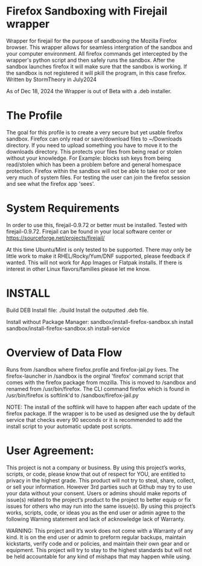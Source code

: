 # Firefox Sandboxing with Firejail wrapper
Wrapper for firejail for the purpose of sandboxing the Mozilla Firefox browser. This wrapper allows for seamless intergration of the sandbox and your computer environment. All firefox commands get intercepted by the wrapper's python script and then safely runs the sandbox. After the sandbox launches firefox it will make sure that the sandbox is working. If the sandbox is not registered it will pkill the program, in this case firefox.
Written by StormTheory in July2024

As of Dec 18, 2024 the Wrapper is out of Beta with a .deb installer.

# The Profile
The goal for this profile is to create a very secure but yet usable firefox sandbox. Firefox can only read or save/download files to ~/Downloads directory. If you need to upload something you have to move it to the downloads directory. This protects your files from being read or stolen without your knowledge. For Example: blocks ssh keys from being read/stolen which has been a problem before and general homespace protection. Firefox within the sandbox will not be able to take root or see very much of system files. For testing the user can join the firefox session and see what the firefox app 'sees'.

# System Requirements
In order to use this, firejail-0.9.72 or better must be installed. Tested with firejail-0.9.72.
Firejail can be found in your local software center or https://sourceforge.net/projects/firejail/

At this time Ubuntu/Mint is only tested to be supported. There may only be little work to make it RHEL/Rocky/Yum/DNF supported, please feedback if wanted. 
This will not work for App Images or Flatpak installs. If there is interest in other Linux flavors/families please let me know. 

# INSTALL
Build DEB Install file:
	./build
	Install the outputted .deb file.

Install without Package Manager:
	sandbox/install-firefox-sandbox.sh install
	sandbox/install-firefox-sandbox.sh install-service

# Overview of Data Flow
Runs from /sandbox where firefox.profile and firefox-jail.py lives. 
The firefox-launcher in /sandbox is the orginal 'firefox' command script that comes with the firefox package from mozilla. This is moved to /sandbox and renamed from /usr/bin/firefox.
The CLI command firefox which is found in /usr/bin/firefox is softlink'd to /sandbox/firefox-jail.py

NOTE: The install of the softlink will have to happen after each update of the firefox package. 
If the wrapper is to be used as designed use the by default service that checks every 90 seconds or 
it is recommended to add the install script to your automatic update post scripts.

# User Agreement:
This project is not a company or business. By using this project’s works, scripts, or code, please know that out of respect for YOU, are entitled to privacy in the highest grade. This product will not try to steal, share, collect, or sell your information. However 3rd parties such at Github may try to use your data without your consent. Users or admins should make reports of issue(s) related to the project’s product to the project to better equip or fix issues for others who may run into the same issue(s). By using this project’s works, scripts, code, or ideas you as the end user or admin agree to the following Warning statement and lack of acknowledge lack of Warranty.

WARNING: This project and it’s work does not come with a Warranty of any kind. It is on the end user or admin to preform regular backups, maintain kickstarts, verify code and or policies, and maintain their own gear and or equipment. This project will try to stay to the highest standards but will not be held accountable for any kind of mishaps that may happen while using.
